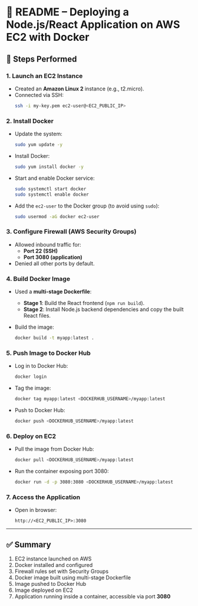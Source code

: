 # 📄 README – Deploying a Node.js/React Application on AWS EC2 with Docker

## 🚀 Steps Performed

### 1. Launch an EC2 Instance
- Created an **Amazon Linux 2** instance (e.g., t2.micro).  
- Connected via SSH:  
  ```bash
  ssh -i my-key.pem ec2-user@<EC2_PUBLIC_IP>
  ```

### 2. Install Docker
- Update the system:  
  ```bash
  sudo yum update -y
  ```
- Install Docker:  
  ```bash
  sudo yum install docker -y
  ```
- Start and enable Docker service:  
  ```bash
  sudo systemctl start docker
  sudo systemctl enable docker
  ```
- Add the `ec2-user` to the Docker group (to avoid using `sudo`):  
  ```bash
  sudo usermod -aG docker ec2-user
  ```

### 3. Configure Firewall (AWS Security Groups)
- Allowed inbound traffic for:  
  - **Port 22 (SSH)**  
  - **Port 3080 (application)**  
- Denied all other ports by default.  

### 4. Build Docker Image
- Used a **multi-stage Dockerfile**:  
  - **Stage 1**: Build the React frontend (`npm run build`).  
  - **Stage 2**: Install Node.js backend dependencies and copy the built React files.  

- Build the image:  
  ```bash
  docker build -t myapp:latest .
  ```

### 5. Push Image to Docker Hub
- Log in to Docker Hub:  
  ```bash
  docker login
  ```
- Tag the image:  
  ```bash
  docker tag myapp:latest <DOCKERHUB_USERNAME>/myapp:latest
  ```
- Push to Docker Hub:  
  ```bash
  docker push <DOCKERHUB_USERNAME>/myapp:latest
  ```

### 6. Deploy on EC2
- Pull the image from Docker Hub:  
  ```bash
  docker pull <DOCKERHUB_USERNAME>/myapp:latest
  ```
- Run the container exposing port 3080:  
  ```bash
  docker run -d -p 3080:3080 <DOCKERHUB_USERNAME>/myapp:latest
  ```

### 7. Access the Application
- Open in browser:  
  ```
  http://<EC2_PUBLIC_IP>:3080
  ```

---

## ✅ Summary
1. EC2 instance launched on AWS  
2. Docker installed and configured  
3. Firewall rules set with Security Groups  
4. Docker image built using multi-stage Dockerfile  
5. Image pushed to Docker Hub  
6. Image deployed on EC2  
7. Application running inside a container, accessible via port **3080**
